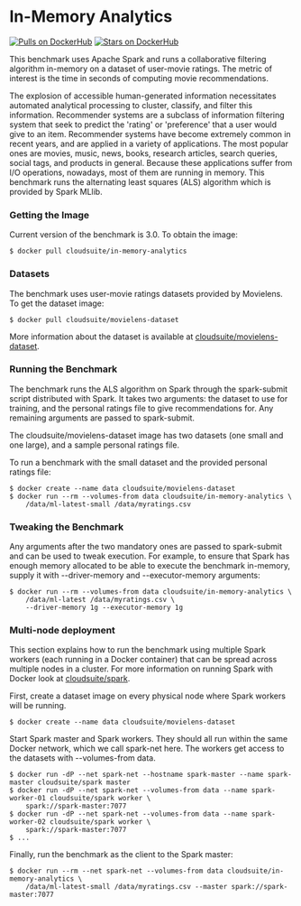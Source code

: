# In-Memory Analytics #

[![Pulls on DockerHub][dhpulls]][dhrepo]
[![Stars on DockerHub][dhstars]][dhrepo]

This benchmark uses Apache Spark and runs a collaborative filtering algorithm
in-memory on a dataset of user-movie ratings. The metric of interest is the
time in seconds of computing movie recommendations.

The explosion of accessible human-generated information necessitates automated
analytical processing to cluster, classify, and filter this information.
Recommender systems are a subclass of information filtering system that seek to
predict the 'rating' or 'preference' that a user would give to an item.
Recommender systems have become extremely common in recent years, and are
applied in a variety of applications. The most popular ones are movies, music,
news, books, research articles, search queries, social tags, and products in
general. Because these applications suffer from I/O operations, nowadays, most
of them are running in memory. This benchmark runs the alternating least
squares (ALS) algorithm which is provided by Spark MLlib.

### Getting the Image

Current version of the benchmark is 3.0. To obtain the image:

    $ docker pull cloudsuite/in-memory-analytics

### Datasets

The benchmark uses user-movie ratings datasets provided by Movielens. To get
the dataset image:

    $ docker pull cloudsuite/movielens-dataset

More information about the dataset is available at
[cloudsuite/movielens-dataset][ml-dhrepo].

### Running the Benchmark

The benchmark runs the ALS algorithm on Spark through the spark-submit script
distributed with Spark. It takes two arguments: the dataset to use for
training, and the personal ratings file to give recommendations for. Any
remaining arguments are passed to spark-submit.

The cloudsuite/movielens-dataset image has two datasets (one small and one
large), and a sample personal ratings file.

To run a benchmark with the small dataset and the provided personal ratings
file:

    $ docker create --name data cloudsuite/movielens-dataset
    $ docker run --rm --volumes-from data cloudsuite/in-memory-analytics \
        /data/ml-latest-small /data/myratings.csv

### Tweaking the Benchmark

Any arguments after the two mandatory ones are passed to spark-submit and can
be used to tweak execution. For example, to ensure that Spark has enough memory
allocated to be able to execute the benchmark in-memory, supply it with
--driver-memory and --executor-memory arguments:

    $ docker run --rm --volumes-from data cloudsuite/in-memory-analytics \
        /data/ml-latest /data/myratings.csv \
        --driver-memory 1g --executor-memory 1g

### Multi-node deployment

This section explains how to run the benchmark using multiple Spark workers
(each running in a Docker container) that can be spread across multiple nodes
in a cluster. For more information on running Spark with Docker look at
[cloudsuite/spark][spark-dhrepo].

First, create a dataset image on every physical node where Spark workers will
be running.

    $ docker create --name data cloudsuite/movielens-dataset

Start Spark master and Spark workers. They should all run within the same
Docker network, which we call spark-net here. The workers get access to the
datasets with --volumes-from data.

    $ docker run -dP --net spark-net --hostname spark-master --name spark-master cloudsuite/spark master
    $ docker run -dP --net spark-net --volumes-from data --name spark-worker-01 cloudsuite/spark worker \
        spark://spark-master:7077
    $ docker run -dP --net spark-net --volumes-from data --name spark-worker-02 cloudsuite/spark worker \
        spark://spark-master:7077
    $ ...

Finally, run the benchmark as the client to the Spark master:

    $ docker run --rm --net spark-net --volumes-from data cloudsuite/in-memory-analytics \
        /data/ml-latest-small /data/myratings.csv --master spark://spark-master:7077

[dhrepo]: https://hub.docker.com/r/cloudsuite/in-memory-analytics/ "DockerHub Page"
[dhpulls]: https://img.shields.io/docker/pulls/cloudsuite/in-memory-analytics.svg "Go to DockerHub Page"
[dhstars]: https://img.shields.io/docker/stars/cloudsuite/in-memory-analytics.svg "Go to DockerHub Page"
[ml-dhrepo]: https://hub.docker.com/r/cloudsuite/movielens-dataset/ 
[spark-dhrepo]: https://hub.docker.com/r/cloudsuite/spark/

